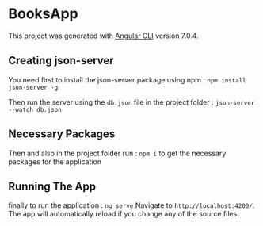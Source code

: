 # BooksApp

This project was generated with [Angular CLI](https://github.com/angular/angular-cli) version 7.0.4.

## Creating json-server
You need first to install the json-server package using npm :
`npm install json-server -g`

Then run the server using the `db.json` file in the project folder : `json-server --watch db.json`

## Necessary Packages
Then and also in the project folder run : `npm i` to get the necessary packages for the application

## Running The App
finally to run the application : `ng serve` Navigate to `http://localhost:4200/`. The app will automatically reload if you change any of the source files.


